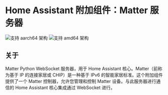 # Home Assistant 附加组件：Matter 服务器

![支持 aarch64 架构][aarch64-shield]
![支持 amd64 架构][amd64-shield]

## 关于

Matter Python WebSocket 服务器，用于 Home Assistant 核心。Matter（前称为基于 IP 的连接家居或 CHIP）是一种基于 IPv6 的智能家居标准。这个附加组件提供了一个 Matter 控制器，允许您管理和控制 Matter 设备。与此服务器进行通信的 Home Assistant 核心集成通过 WebSocket 进行。

[aarch64-shield]: https://img.shields.io/badge/aarch64-yes-green.svg
[amd64-shield]: https://img.shields.io/badge/amd64-yes-green.svg